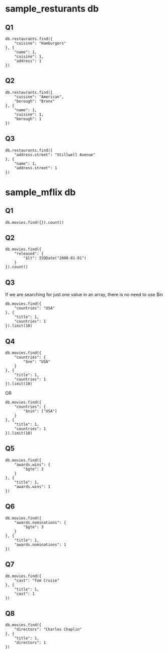 # sample_resturants db

## Q1
```
db.restaurants.find({
    "cuisine": "Hamburgers"
}, {
    "name": 1,
    "cuisine": 1,
    "address": 1
})
```

## Q2
```
db.restaurants.find({
    "cuisine": "American",
    "borough": "Bronx"
}, {
    "name": 1,
    "cuisine": 1,
    "borough": 1
})
```

## Q3
```
db.restaurants.find({
    "address.street": "Stillwell Avenue"
}, {
    "name": 1,
    "address.street": 1
})
```

# sample_mflix db

## Q1 
```
db.movies.find({}).count()
```

## Q2
```
db.movies.find({
    "released": {
        "$lt": ISODate("2000-01-01")
    }
}).count()
```

## Q3
If we are searching for just one value in an array, there is no need to use $in

```
db.movies.find({
    "countries": "USA"
}, {
    "title": 1,
    "countries": 1
}).limit(10)
```

## Q4
```
db.movies.find({
    "countries": {
        "$ne": "USA"
    }
}, {
    "title": 1,
    "countries": 1
}).limit(10)
```
OR 

```
db.movies.find({
    "countries": {
        "$nin": ["USA"]
    }
}, {
    "title": 1,
    "countries": 1
}).limit(10)
```

## Q5
```
db.movies.find({
    "awards.wins": {
        "$gte": 3
    }
}, {
    "title": 1,
    "awards.wins": 1
})
```

## Q6
```
db.movies.find({
    "awards.nominations": {
        "$gte": 3
    }
}, {
    "title": 1,
    "awards.nominations": 1
})
```

## Q7
```
db.movies.find({
    "cast": "Tom Cruise"
}, {
    "title": 1,
    "cast": 1
})
```

## Q8
```
db.movies.find({
    "directors": "Charles Chaplin"
}, {
    "title": 1,
    "directors": 1
})
```